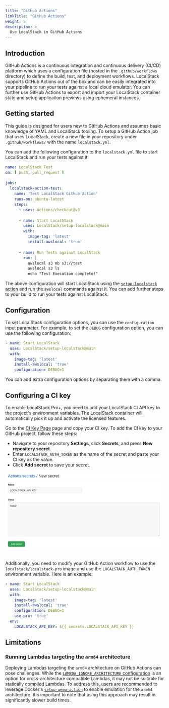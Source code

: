 ```yaml
---
title: "GitHub Actions"
linkTitle: "GitHub Actions"
weight: 5
description: >
  Use LocalStack in GitHub Actions
---
```


## Introduction

GitHub Actions is a continuous integration and continuous delivery (CI/CD) platform which uses a configuration file (hosted in the `.github/workflows` directory) to define the build, test, and deployment workflows. LocalStack supports GitHub Actions out of the box and can be easily integrated into your pipeline to run your tests against a local cloud emulator. You can further use GitHub Actions to export and import your LocalStack container state and setup application previews using ephemeral instances. 

## Getting started

This guide is designed for users new to GitHub Actions and assumes basic knowledge of YAML and LocalStack tooling. To setup a GitHub Action job that uses LocalStack, create a new file in your repository under `.github/workflows/` with the name `localstack.yml`.

You can add the following configuration to the `localstack.yml` file to start LocalStack and run your tests against it:

```yml
name: LocalStack Test
on: [ push, pull_request ]

jobs:
  localstack-action-test:
    name: 'Test LocalStack GitHub Action'
    runs-on: ubuntu-latest
    steps:
      - uses: actions/checkout@v3

      - name: Start LocalStack
        uses: LocalStack/setup-localstack@main
        with:
          image-tag: 'latest'
          install-awslocal: 'true'

      - name: Run Tests against LocalStack
        run: |
          awslocal s3 mb s3://test
          awslocal s3 ls
          echo "Test Execution complete!" 
```

The above configuration will start LocalStack using the [`setup-localstack` action](https://github.com/localstack/setup-localstack) and run the `awslocal` commands against it. You can add further steps to your build to run your tests against LocalStack.

## Configuration

To set LocalStack configuration options, you can use the `configuration` input parameter. For example, to set the `DEBUG` configuration option, you can use the following configuration:

```yml
- name: Start LocalStack
  uses: LocalStack/setup-localstack@main
  with:
    image-tag: 'latest'
    install-awslocal: 'true'
    configuration: DEBUG=1
```

You can add extra configuration options by separating them with a comma.

## Configuring a CI key

To enable LocalStack Pro+, you need to add your LocalStack CI API key to the project's environment variables. The LocalStack container will automatically pick it up and activate the licensed features. 

Go to the [CI Key Page](https://app.localstack.cloud/workspace/ci-keys) page and copy your CI key. To add the CI key to your GitHub project, follow these steps:

- Navigate to your repository **Settings**, click **Secrets**, and press **New repository secret**.
- Enter `LOCALSTACK_AUTH_TOKEN` as the name of the secret and paste your CI key as the value.
- Click **Add secret** to save your secret.

<img src="github-create-secret.png" alt="Adding the LocalStack CI key as secret in GitHub" title="Adding the LocalStack CI key as secret in GitHub" width="900" />
<br>
<br>

Additionally, you need to modify your GitHub Action workflow to use the `localstack/localstack-pro` image and use the `LOCALSTACK_AUTH_TOKEN` environment variable. Here is an example:

```yml
- name: Start LocalStack
  uses: LocalStack/setup-localstack@main
  with:
    image-tag: 'latest'
    install-awslocal: 'true'
    configuration: DEBUG=1
    use-pro: 'true'
  env:
    LOCALSTACK_API_KEY: ${{ secrets.LOCALSTACK_API_KEY }}
```

## Limitations

### Running Lambdas targeting the `arm64` architecture

Deploying Lambdas targeting the `arm64` architecture on GitHub Actions can pose challenges. While the [`LAMBDA_IGNORE_ARCHITECTURE` configuration](https://docs.localstack.cloud/references/configuration/#lambda) is an option for cross-architecture compatible Lambdas, it may not be suitable for statically compiled Lambdas. To address this, users are recommended to leverage Docker's [`setup-qemu-action`](https://github.com/docker/setup-qemu-action) to enable emulation for the `arm64` architecture. It's important to note that using this approach may result in significantly slower build times.
